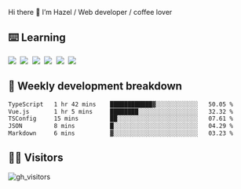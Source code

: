 
Hi there 👋 I’m Hazel / Web developer / coffee lover

## ⌨️ Learning

<samp>
 <a href="https://github.com/vuejs/core"><img src="https://api.iconify.design/logos:vue.svg" /></a>
  <a href="https://github.com/vuejs/core"><img src="https://api.iconify.design/logos:react.svg" /></a>
  <a href="https://github.com/solidjs/solid"><img src="https://api.iconify.design/logos:solidjs.svg" /></a>
  <a href="https://github.com/vitejs/vite"><img src="https://api.iconify.design/logos:vitejs.svg" /></a>
  <a href="https://github.com/microsoft/TypeScript"><img src="https://api.iconify.design/logos:typescript-icon.svg" /></a> 
  <a href="https://github.com/unocss/unocss"><img src="https://api.iconify.design/logos:unocss.svg" /></a>
  

</samp>


## 🦀 Weekly development breakdown

<!--START_SECTION:waka-->

```txt
TypeScript   1 hr 42 mins    ████████████▓░░░░░░░░░░░░   50.05 %
Vue.js       1 hr 5 mins     ████████░░░░░░░░░░░░░░░░░   32.32 %
TSConfig     15 mins         ██░░░░░░░░░░░░░░░░░░░░░░░   07.61 %
JSON         8 mins          █░░░░░░░░░░░░░░░░░░░░░░░░   04.29 %
Markdown     6 mins          ▓░░░░░░░░░░░░░░░░░░░░░░░░   03.23 %
```

<!--END_SECTION:waka-->
## 👬🏻 Visitors

![gh_visitors](https://profile-counter.glitch.me/Hazel-Lin/count.svg)


